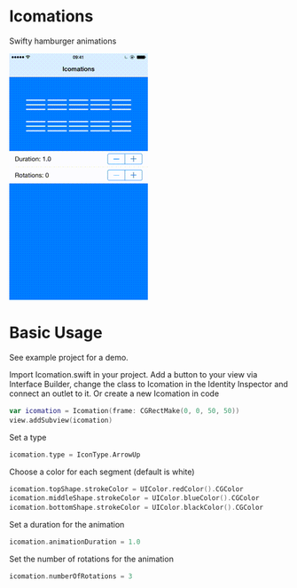 Icomations
====

Swifty hamburger animations

![alt tag](screen.gif)

Basic Usage
========

See example project for a demo.

Import Icomation.swift in your project. Add a button to your view via Interface Builder, change the class to Icomation in the Identity Inspector and connect an outlet to it. Or create a new Icomation in code
```swift
var icomation = Icomation(frame: CGRectMake(0, 0, 50, 50))
view.addSubview(icomation)
```

Set a type
```swift
icomation.type = IconType.ArrowUp
```

Choose a color for each segment (default is white)
```swift
icomation.topShape.strokeColor = UIColor.redColor().CGColor
icomation.middleShape.strokeColor = UIColor.blueColor().CGColor
icomation.bottomShape.strokeColor = UIColor.blackColor().CGColor
```

Set a duration for the animation
```swift
icomation.animationDuration = 1.0
```

Set the number of rotations for the animation
```swift
icomation.numberOfRotations = 3
```
